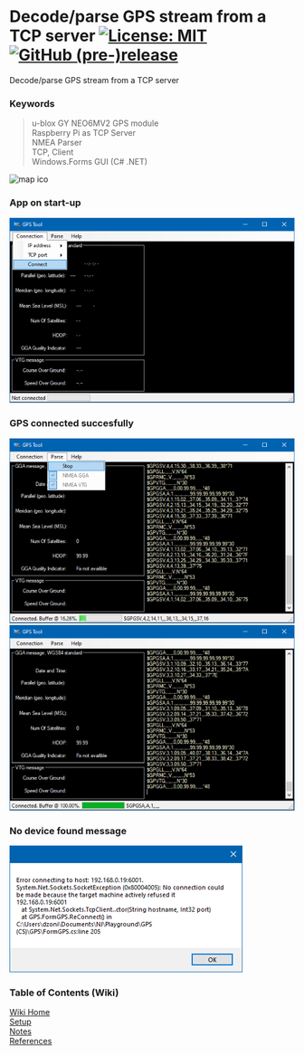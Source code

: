 # Decode/parse GPS stream from a TCP server [![License: MIT](https://img.shields.io/badge/License-MIT-blue.svg)](https://github.com/etfovac/gps/blob/master/LICENSE) [![GitHub (pre-)release](https://img.shields.io/badge/releases--yellow.svg)](https://github.com/etfovac/gps/releases/)
 Decode/parse GPS stream from a TCP server  
 
### Keywords  
> u-blox GY NEO6MV2 GPS module  
> Raspberry Pi as TCP Server  
> NMEA Parser  
> TCP, Client  
> Windows.Forms GUI (C# .NET) 
 
<img src="./graphics/map.ico" alt="map ico">  

### App on start-up  
<img src="./graphics/Startup.png" alt="Startup"> 

### GPS connected succesfully  
<img src="./graphics/ParseStop.png" alt="ParseStop">  
<img src="./graphics/BufferFull.png" alt="BufferFull">  

### No device found message  
<img src="./graphics/NoDevice.png" alt="NoDevice">  
 

### Table of Contents (Wiki)
[Wiki Home](https://github.com/etfovac/cs_tcp_gps/wiki)  
[Setup](https://github.com/etfovac/cs_tcp_gps/wiki/Setup)  
[Notes](https://github.com/etfovac/cs_tcp_gps/wiki/Notes)  
[References](https://github.com/etfovac/cs_tcp_gps/wiki/References)  
